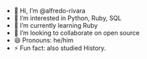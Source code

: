 - 👋 Hi, I’m @alfredo-rivara
- 👀 I’m interested in Python, Ruby, SQL
- 🌱 I’m currently learning Ruby
- 💞️ I’m looking to collaborate on open source
- 😄 Pronouns: he/him
- ⚡ Fun fact: also studied History.

<!---
alfredo-rivara/alfredo-rivara is a ✨ special ✨ repository because its `README.md` (this file) appears on your GitHub profile.
You can click the Preview link to take a look at your changes.
--->
